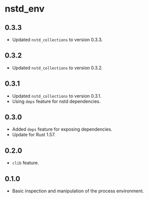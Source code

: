 # nstd_env
## 0.3.3
- Updated `nstd_collections` to version 0.3.3.
## 0.3.2
- Updated `nstd_collections` to version 0.3.2.
## 0.3.1
- Updated `nstd_collections` to version 0.3.1.
- Using `deps` feature for nstd dependencies.
## 0.3.0
- Added `deps` feature for exposing dependencies.
- Update for Rust 1.57.
## 0.2.0
- `clib` feature.
## 0.1.0
- Basic inspection and manipulation of the process environment.
